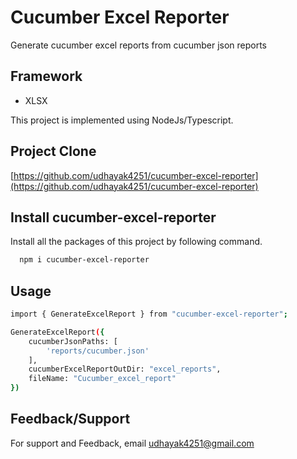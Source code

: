 
# Cucumber Excel Reporter
Generate cucumber excel reports from cucumber json reports


## Framework

* XLSX

This project is implemented using NodeJs/Typescript.



## Project Clone

[https://github.com/udhayak4251/cucumber-excel-reporter](https://github.com/udhayak4251/cucumber-excel-reporter)


## Install cucumber-excel-reporter

Install all the packages of this project by following command.

```bash
  npm i cucumber-excel-reporter
```


## Usage
```bash
import { GenerateExcelReport } from "cucumber-excel-reporter";

GenerateExcelReport({
    cucumberJsonPaths: [
        'reports/cucumber.json'
    ],
    cucumberExcelReportOutDir: "excel_reports",
    fileName: "Cucumber_excel_report"
})
```


## Feedback/Support

For support and Feedback, email udhayak4251@gmail.com
